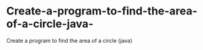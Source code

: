 # Create-a-program-to-find-the-area-of-a-circle-java-
Create a program to find the area of a circle (java)
